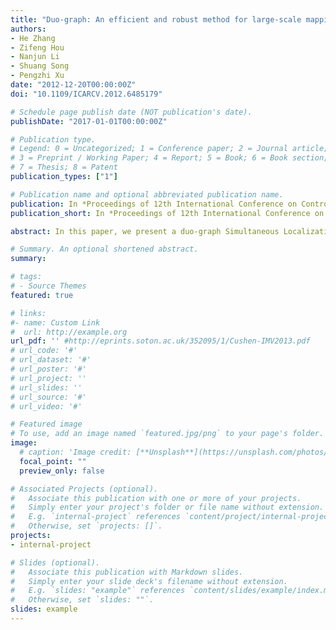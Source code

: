 ```yaml
---
title: "Duo-graph: An efficient and robust method for large-scale mapping for visual-guided robots"
authors:
- He Zhang
- Zifeng Hou
- Nanjun Li
- Shuang Song
- Pengzhi Xu
date: "2012-12-20T00:00:00Z"
doi: "10.1109/ICARCV.2012.6485179"

# Schedule page publish date (NOT publication's date).
publishDate: "2017-01-01T00:00:00Z"

# Publication type.
# Legend: 0 = Uncategorized; 1 = Conference paper; 2 = Journal article;
# 3 = Preprint / Working Paper; 4 = Report; 5 = Book; 6 = Book section;
# 7 = Thesis; 8 = Patent
publication_types: ["1"]

# Publication name and optional abbreviated publication name.
publication: In *Proceedings of 12th International Conference on Control, Automation, Robotics and Vision (ICARCV)*, Guangzhou, China, Dec. 5-7, 2012, pp. 323-328
publication_short: In *Proceedings of 12th International Conference on Control, Automation, Robotics and Vision (ICARCV)*, Guangzhou, China, Dec. 5-7, 2012, pp. 323-328

abstract: In this paper, we present a duo-graph Simultaneous Localization and Mapping (SLAM) method that enables visual-guided robot to efficiently and robustly generate consistent 3D map in a large-scale environment. Recently the conditional independent graph (CI-GRAPH) has been proved to be an efficient and robust method for solving the large-scale SLAM problem. However, it stems from extended kalman filter (EKF) SLAM that suffers from high computational load when number of the landmarks becomes large. Moreover, the big noise in the measurement can lead EKF SLAM far from convergence. These disadvantages are the cases in the visual-guided robot. To solve these problems, we propose a duo-graph structure that sustains the feasibility of a hierarchical graph-based SLAM framework. It implements two level graph-based SLAM$:$ local and global SLAM. Utilizing the characteristic of the duo-graph structure, the local SLAM can efficiently localize itself while the global SLAM can accurately close loops in the large scale environment. In addition, our method can filter massive noisy visual features and eliminate mismatches in the global SLAM process. To demonstrate the superiority of our method, both simulation and real experiments are carried out.

# Summary. An optional shortened abstract.
summary:

# tags:
# - Source Themes
featured: true

# links:
#- name: Custom Link
#  url: http://example.org
url_pdf: '' #http://eprints.soton.ac.uk/352095/1/Cushen-IMV2013.pdf
# url_code: '#'
# url_dataset: '#'
# url_poster: '#'
# url_project: ''
# url_slides: ''
# url_source: '#'
# url_video: '#'

# Featured image
# To use, add an image named `featured.jpg/png` to your page's folder.
image:
  # caption: 'Image credit: [**Unsplash**](https://unsplash.com/photos/pLCdAaMFLTE)'
  focal_point: ""
  preview_only: false

# Associated Projects (optional).
#   Associate this publication with one or more of your projects.
#   Simply enter your project's folder or file name without extension.
#   E.g. `internal-project` references `content/project/internal-project/index.md`.
#   Otherwise, set `projects: []`.
projects:
- internal-project

# Slides (optional).
#   Associate this publication with Markdown slides.
#   Simply enter your slide deck's filename without extension.
#   E.g. `slides: "example"` references `content/slides/example/index.md`.
#   Otherwise, set `slides: ""`.
slides: example
---
```

